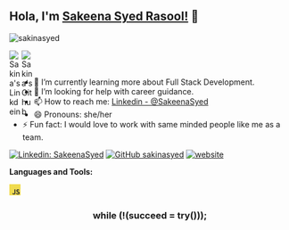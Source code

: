 ## Hola, I'm [Sakeena Syed Rasool!](https://github.com/sakinasyed) 👋

<p align="left"> <img src="https://komarev.com/ghpvc/?username=sakinasyed&label=Views&color=blue&style=plastic" alt="sakinasyed" /> </p>


<a href="https://www.linkedin.com/in/sakina-syed-rasool-8a80b6174/">
  <img align="left" alt="Sakina's Linkdein" width="22px" src="https://cdn.jsdelivr.net/npm/simple-icons@v3/icons/linkedin.svg" />
</a>
<a href="https://github.com/sakinasyed">
  <img align="left" alt="Sakina's Github" width="22px" src="https://cdn.jsdelivr.net/npm/simple-icons@v3/icons/github.svg" />
</a>

<br/>
<br/>



- 🌱 I’m currently learning more about Full Stack Development.
- 🤔 I’m looking for help with career guidance.
- 📫 How to reach me: [Linkedin - @SakeenaSyed](https://www.linkedin.com/in/sakeena-syed-rasool-b99649233)
- 😄 Pronouns: she/her
- ⚡ Fun fact: I would love to work with same minded people like me as a team.

[![Linkedin: SakeenaSyed](https://img.shields.io/badge/-SakeenaSyed-blue?style=flat-square&logo=Linkedin&logoColor=white&link=https://www.linkedin.com/in/sakeena-syed-rasool-b99649233)](https://www.linkedin.com/in/sakeena-syed-rasool-b99649233)
[![GitHub sakinasyed](https://img.shields.io/github/followers/sakinasyed?label=follow&style=social)](https://github.com/sakinasyed)
[![website](https://img.shields.io/badge/PortfolioWebsite-SakeenaSyed.live-2648ff?style=flat-square&logo=google-chrome)](https://github.com/sakinasyed)


**Languages and Tools:**  

<code><img height="20" src="https://raw.githubusercontent.com/github/explore/80688e429a7d4ef2fca1e82350fe8e3517d3494d/topics/javascript/javascript.png"></code>    


<div align="center">

### while (!(succeed = try())); 

</div>

